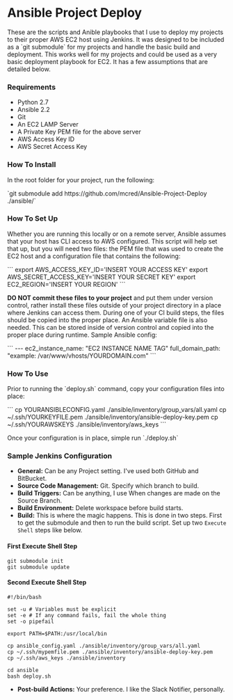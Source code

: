 # Ansible Project Deploy

<p>These are the scripts and Anible playbooks that I use to deploy my projects to their proper AWS EC2 host using Jenkins. It was designed to be included as a `git submodule` for my projects and handle the basic build and deployment. This works well for my projects and could be used as a very basic deployment playbook for EC2. It has a few assumptions that are detailed below.</p>

### Requirements
* Python 2.7
* Ansible 2.2
* Git
* An EC2 LAMP Server
* A Private Key PEM file for the above server
* AWS Access Key ID
* AWS Secret Access Key

### How To Install
<p>In the root folder for your project, run the following:</p>
`git submodule add https://github.com/mcred/Ansible-Project-Deploy ./ansible/`

### How To Set Up
<p>Whether you are running this locally or on a remote server, Ansible assumes that your host has CLI access to AWS configured. This script will help set that up, but you will need two files: the PEM file that was used to create the EC2 host and a configuration file that contains the following:</p>
```
export AWS_ACCESS_KEY_ID='INSERT YOUR ACCESS KEY'
export AWS_SECRET_ACCESS_KEY='INSERT YOUR SECRET KEY'
export EC2_REGION='INSERT YOUR REGION'
```
<p><b>DO NOT commit these files to your project</b> and put them under version control, rather install these files outside of your project directory in a place where Jenkins can access them. During one of your CI build steps, the files should be copied into the proper place. An Ansible variable file is also needed. This can be stored inside of version control and copied into the proper place during runtime. Sample Ansible config:</p>
```
---
ec2_instance_name: "EC2 INSTANCE NAME TAG"
full_domain_path: "example: /var/www/vhosts/YOURDOMAIN.com"
```

### How To Use
<p>Prior to running the `deploy.sh` command, copy your configuration files into place:</p>
```
cp YOURANSIBLECONFIG.yaml ./ansible/inventory/group_vars/all.yaml
cp ~/.ssh/YOURKEYFILE.pem ./ansible/inventory/ansible-deploy-key.pem
cp ~/.ssh/YOURAWSKEYS ./ansible/inventory/aws_keys
```
<p>Once your configuration is in place, simple run `./deploy.sh`</p>

### Sample Jenkins Configuration
* <b>General:</b> Can be any Project setting. I've used both GitHub and BitBucket.
* <b>Source Code Management:</b> Git. Specify which branch to build.
* <b>Build Triggers:</b> Can be anything, I use When changes are made on the Source Branch.
* <b>Build Environment:</b> Delete workspace before build starts.
* <b>Build:</b> This is where the magic happens. This is done in two steps. First to get the submodule and then to run the build script. Set up two `Execute Shell` steps like below.
#### First Execute Shell Step
```
git submodule init
git submodule update
```
#### Second Execute Shell Step
```
#!/bin/bash

set -u # Variables must be explicit
set -e # If any command fails, fail the whole thing
set -o pipefail

export PATH=$PATH:/usr/local/bin

cp ansible_config.yaml ./ansible/inventory/group_vars/all.yaml
cp ~/.ssh/mypemfile.pem ./ansible/inventory/ansible-deploy-key.pem
cp ~/.ssh/aws_keys ./ansible/inventory

cd ansible
bash deploy.sh
```
* <b>Post-build Actions:</b> Your preference. I like the Slack Notifier, personally.
